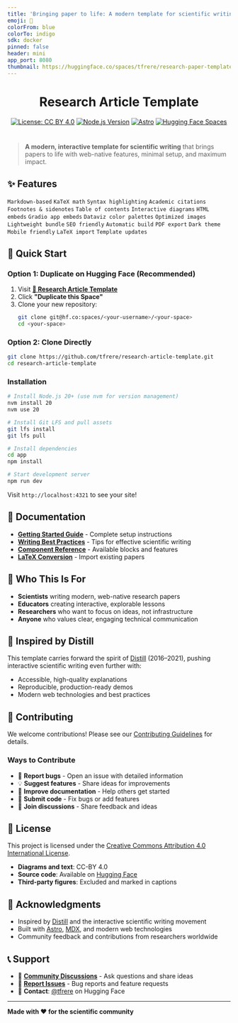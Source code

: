 ```yaml
---
title: 'Bringing paper to life: A modern template for scientific writing'
emoji: 📝
colorFrom: blue
colorTo: indigo
sdk: docker
pinned: false
header: mini
app_port: 8080
thumbnail: https://huggingface.co/spaces/tfrere/research-paper-template/thumb.jpg
---
```


<div align="center">

<h1> Research Article Template</h1>

[![License: CC BY 4.0](https://img.shields.io/badge/License-CC%20BY%204.0-lightgrey.svg)](https://creativecommons.org/licenses/by/4.0/)
[![Node.js Version](https://img.shields.io/badge/node-%3E%3D20.0.0-brightgreen.svg)](https://nodejs.org/)
[![Astro](https://img.shields.io/badge/Astro-4.10.0-orange.svg)](https://astro.build/)
[![Hugging Face Spaces](https://img.shields.io/badge/%F0%9F%A4%97%20Hugging%20Face-Spaces-blue)](https://huggingface.co/spaces/tfrere/research-article-template)

</div>

# 

> **A modern, interactive template for scientific writing** that brings papers to life with web-native features, minimal setup, and maximum impact.

## ✨ Features

`Markdown-based` `KaTeX math` `Syntax highlighting` `Academic citations` `Footnotes & sidenotes` `Table of contents` `Interactive diagrams` `HTML embeds` `Gradio app embeds` `Dataviz color palettes` `Optimized images` `Lightweight bundle` `SEO friendly` `Automatic build` `PDF export` `Dark theme` `Mobile friendly` `LaTeX import` `Template updates`

## 🚀 Quick Start

### Option 1: Duplicate on Hugging Face (Recommended)

1. Visit **[🤗 Research Article Template](https://huggingface.co/spaces/tfrere/research-article-template)**
2. Click **"Duplicate this Space"**
3. Clone your new repository:
   ```bash
   git clone git@hf.co:spaces/<your-username>/<your-space>
   cd <your-space>
   ```

### Option 2: Clone Directly

```bash
git clone https://github.com/tfrere/research-article-template.git
cd research-article-template
```

### Installation

```bash
# Install Node.js 20+ (use nvm for version management)
nvm install 20
nvm use 20

# Install Git LFS and pull assets
git lfs install
git lfs pull

# Install dependencies
cd app
npm install

# Start development server
npm run dev
```

Visit `http://localhost:4321` to see your site!

## 📖 Documentation

- **[Getting Started Guide](https://huggingface.co/spaces/tfrere/research-article-template)** - Complete setup instructions
- **[Writing Best Practices](https://huggingface.co/spaces/tfrere/research-article-template)** - Tips for effective scientific writing
- **[Component Reference](https://huggingface.co/spaces/tfrere/research-article-template)** - Available blocks and features
- **[LaTeX Conversion](https://huggingface.co/spaces/tfrere/research-article-template)** - Import existing papers

## 🎯 Who This Is For

- **Scientists** writing modern, web-native research papers
- **Educators** creating interactive, explorable lessons
- **Researchers** who want to focus on ideas, not infrastructure
- **Anyone** who values clear, engaging technical communication

## 🌟 Inspired by Distill

This template carries forward the spirit of [Distill](https://distill.pub/) (2016–2021), pushing interactive scientific writing even further with:
- Accessible, high-quality explanations
- Reproducible, production-ready demos
- Modern web technologies and best practices

## 🤝 Contributing

We welcome contributions! Please see our [Contributing Guidelines](CONTRIBUTING.md) for details.

### Ways to Contribute

- 🐛 **Report bugs** - Open an issue with detailed information
- 💡 **Suggest features** - Share ideas for improvements
- 📝 **Improve documentation** - Help others get started
- 🔧 **Submit code** - Fix bugs or add features
- 💬 **Join discussions** - Share feedback and ideas

## 📄 License

This project is licensed under the [Creative Commons Attribution 4.0 International License](https://creativecommons.org/licenses/by/4.0/).

- **Diagrams and text**: CC-BY 4.0
- **Source code**: Available on [Hugging Face](https://huggingface.co/spaces/tfrere/research-article-template)
- **Third-party figures**: Excluded and marked in captions

## 🙏 Acknowledgments

- Inspired by [Distill](https://distill.pub/) and the interactive scientific writing movement
- Built with [Astro](https://astro.build/), [MDX](https://mdxjs.com/), and modern web technologies
- Community feedback and contributions from researchers worldwide

## 📞 Support

- 💬 **[Community Discussions](https://huggingface.co/spaces/tfrere/research-article-template/discussions)** - Ask questions and share ideas
- 🐛 **[Report Issues](https://huggingface.co/spaces/tfrere/research-article-template/discussions?status=open&type=issue)** - Bug reports and feature requests
- 📧 **Contact**: [@tfrere](https://huggingface.co/tfrere) on Hugging Face

---

**Made with ❤️ for the scientific community**